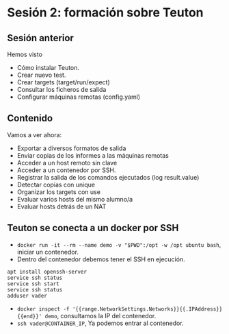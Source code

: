 
# Sesión 2: formación sobre Teuton

## Sesión anterior

Hemos visto
* Cómo instalar Teuton.
* Crear nuevo test.
* Crear targets (target/run/expect)
* Consultar los ficheros de salida
* Configurar máquinas remotas (config.yaml)

## Contenido

Vamos a ver ahora:
* Exportar a diversos formatos de salida
* Enviar copias de los informes a las máquinas remotas
* Acceder a un host remoto sin clave
* Acceder a un contenedor por SSH.
* Registrar la salida de los comandos ejecutados (log result.value)
* Detectar copias con unique
* Organizar los targets con use
* Evaluar varios hosts del mismo alumno/a
* Evaluar hosts detrás de un NAT

## Teuton se conecta a un docker por SSH

* `docker run -it --rm --name demo -v "$PWD":/opt -w /opt ubuntu bash`, iniciar un contenedor.
* Dentro del contenedor debemos tener el SSH en ejecución.
```
apt install openssh-server
service ssh status
service ssh start
service ssh status
adduser vader
```
* `docker inspect -f '{{range.NetworkSettings.Networks}}{{.IPAddress}}{{end}}' demo`, consultamos la IP del contenedor.
* `ssh vader@CONTAINER_IP`, Ya podemos entrar al contenedor.
